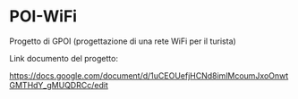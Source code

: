 # POI-WiFi

Progetto di GPOI (progettazione di una rete WiFi per il turista)

Link documento del progetto:

https://docs.google.com/document/d/1uCEOUefjHCNd8imlMcoumJxoOnwtGMTHdY_gMUQDRCc/edit
